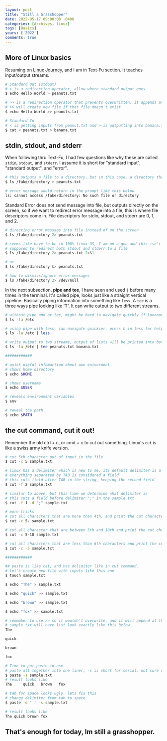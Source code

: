 ```yaml
---
layout: post
title: "Still a Grasshopper"
date: 2022-05-17 09:00:00 -0400
categories: [Archives, linux] 
tags: [Basics]
years: ['2022']
comments: true
---
```


## More of Linux basics

Resuming on [Linux Journey][Linux Journey], and I am in Text-Fu section. It teaches input/output streams. 

```bash
# Standard Out (stdout)
# > is a redirection operator, allow where standard output goes
$ echo Hello World > peanuts.txt

# >> is a redirection operator that prevents overwritten, it appends at end of the file
# >> will create new file if that file doesn't exist
$ echo Hello World >> peanuts.txt

# Standard In
# < is getting inputs from peanut.txt and > is outputting into banana.txt
$ cat < peanuts.txt > banana.txt

```

## stdin, stdout, and stderr

When following thru Text-Fu, I had few questions like why these are called `stdin`, `stdout`, and `stderr`. I assume it is short for "standard input", "standard output", and "error".

```bash
# this outputs a file to a directory, but in this case, a directory that doesn't exist
$ ls /fake/directory > peanuts.txt

# error message would return in the prompt like this below
ls: cannot access /fake/directory: No such file or directory

```

Standard Error does not send message into file, but outputs directly on the screen, so if we want to redirect error message into a file, this is where file descriptors come in. File descriptors for stdin, stdout, and stderr are 0, 1, and 2. 

```bash
# directing error message into file instead of on the screen
$ ls /fake/directory 2> peanuts.txt

# seems like have to be in 100% linux OS, I am on a gnu and this isn't working for me
# supposed to redirect both stdout and stderr to a file
$ ls /fake/directory 2> peanuts.txt 2>&1

# or 
$ ls /fake/directory &> peanuts.txt

# how to dismiss/ignore error messages
$ ls /fake/directory 2> /dev/null
```

In the next subsection, **pipe and tee**,  I have seen and used `|` before many times in the terminal. It's called pipe, looks just like a straight vertical pipeline. Basically piping information into something like `less`. A `tee` is a three ways pipe looking like 'T'. It can write output to two different streams.

```bash
# without pipe and or tee, might be hard to navigate quickly if loooooong list
$ ls -la /etc

# using pipe with less, can navigate quickier, press h in less for help
$ ls -la /etc | less

# write output to two streams, output of lists will be printed into both files. 
$ ls -la /etc | tee peanuts.txt banana.txt

############

# quick useful infomartion about own enivorment
# shows home directory
$ echo $HOME

# shows username
$ echo $USER

# reveals environment variables
$ env

# reveal the path
$ echo $PATH
```

## the cut command, cut it out!

Remember the old ctrl + c, or cmd + c to cut out something. Linux's `cut` is like a swiss army knife version. 


```bash
# cut 5th character out of input in the file
$ cut -c 5 sample.txt

# linux has a delimiter which is new to me, its default delimiter is a TAB
# everything separated by TAB is considered a field
# this cuts field after TAB in the string, keeping the second field
$ cut -f 2 sample.txt

# similar to above, but this time we determine what delimiter is
# this cuts a field before delimiter ";" in the sample txt
$ cut -f 1 -d ";" sample.txt

# more tricks
# cut all characters that are more than 4th, and print the cut characters
$ cut -c 5- sample.txt

# cut all character that are between 5th and 10th and print the cut characters
$ cut -c 5-10 sample.txt

# cut all characters that are less than 6th characters and print the cut characters
$ cut -c -5 sample.txt

############

## paste is like cat, and has delimiter like in cut command. 
# let's create new file with inputs like this one
$ touch sample.txt

$ echo "The" > sample.txt

$ echo "quick" >> sample.txt

$ echo "brown" >> sample.txt

$ echo "fox" >> sample.txt

# remember to use >> so it wouldn't overwrite, and it will append at the end
# sample.txt will have list look exactly like this below
The 

quick

brown

fox

# Time to put paste in use
# paste all together into one liner, -s is short for serial, not sure what that means ¯\_(ツ)_/¯ 
$ paste -s sample.txt
# result looks like 
The     quick   brown   fox

# tab for space looks ugly, lets fix this
# change delimiter from tab to space
$ paste -d ' ' -s sample.txt

# result looks like
The quick brown fox

```

## That's enough for today, Im still a grasshopper. 


[Linux Journey]:https://linuxjourney.com